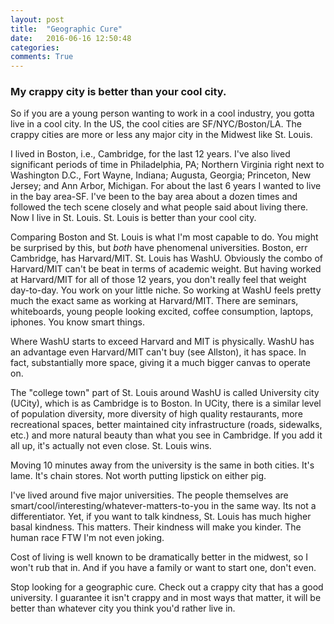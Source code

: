 ```yaml
---
layout: post
title:  "Geographic Cure"
date:   2016-06-16 12:50:48
categories:
comments: True
---
```



### My crappy city is better than your cool city.

So if you are a young person wanting to work in a cool industry, you gotta live in a cool city. In the US, the cool cities are SF/NYC/Boston/LA. The crappy cities are more or less any major city in the Midwest like St. Louis. 

I lived in Boston, i.e., Cambridge, for the last 12 years. I've also lived significant periods of time in Philadelphia, PA; Northern Virginia right next to Washington D.C., Fort Wayne, Indiana; Augusta, Georgia; Princeton, New Jersey; and Ann Arbor, Michigan. For about the last 6 years I wanted to live in the bay area-SF. I've been to the bay area about a dozen times and followed the tech scene closely and what people said about living there. Now I live in St. Louis. St. Louis is better than your cool city.

Comparing Boston and St. Louis is what I'm most capable to do. You might be surprised by this, but *both* have phenomenal universities. Boston, err Cambridge, has Harvard/MIT. St. Louis has WashU. Obviously the combo of Harvard/MIT can't be beat in terms of academic weight. But having worked at Harvard/MIT for all of those 12 years, you don't really feel that weight day-to-day. You work on your little niche. So working at WashU feels pretty much the exact same as working at Harvard/MIT. There are seminars, whiteboards, young people looking excited, coffee consumption, laptops, iphones. You know smart things.

Where WashU starts to exceed Harvard and MIT is physically. WashU has an advantage even Harvard/MIT can't buy (see Allston), it has space. In fact, substantially more space, giving it a much bigger canvas to operate on.

The "college town" part of St. Louis around WashU is called University city (UCity), which is as Cambridge is to Boston. In UCity, there is a similar level of population diversity, more diversity of high quality restaurants, more recreational spaces, better maintained city infrastructure (roads, sidewalks, etc.) and more natural beauty than what you see in Cambridge. If you add it all up, it's actually not even close. St. Louis wins.

Moving 10 minutes away from the university is the same in both cities. It's lame. It's chain stores. Not worth putting lipstick on either pig.

I've lived around five major universities. The people themselves are smart/cool/interesting/whatever-matters-to-you in the same way. Its not a differentiator. Yet, if you want to talk kindness, St. Louis has much higher basal kindness. This matters. Their kindness will make you kinder. The human race FTW I'm not even joking. 

Cost of living is well known to be dramatically better in the midwest, so I won't rub that in. And if you have a family or want to start one, don't even. 

Stop looking for a geographic cure. Check out a crappy city that has a good university. I guarantee it isn't crappy and in most ways that matter, it will be better than whatever city you think you'd rather live in.







